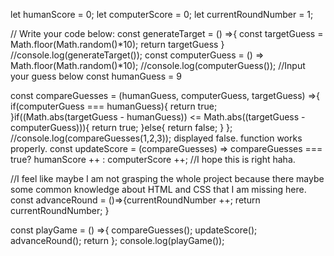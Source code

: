 let humanScore = 0;
let computerScore = 0;
let currentRoundNumber = 1;

// Write your code below:
const generateTarget = () =>{ 
  const targetGuess = Math.floor(Math.random()*10);
  return targetGuess
}
//console.log(generateTarget());
const computerGuess = () => Math.floor(Math.random()*10);
//console.log(computerGuess());
//Input your guess below
const humanGuess = 9

const compareGuesses = (humanGuess, computerGuess, targetGuess) =>{
if(computerGuess === humanGuess){
  return true;
}if((Math.abs(targetGuess - humanGuess)) <= Math.abs((targetGuess - computerGuess))){
  return true;
}else{
  return false;
}
};
//console.log(compareGuesses(1,2,3)); displayed false. function works properly.
const updateScore = (compareGuesses) => compareGuesses === true? humanScore ++ : computerScore ++;
//I hope this is right haha. 

//I feel like maybe I am not grasping the whole project because there maybe some common knowledge about HTML and CSS that I am missing here. 
const advanceRound = ()=>{currentRoundNumber ++;
return currentRoundNumber;
}

const playGame = () =>{
compareGuesses();
updateScore();
advanceRound(); 
return 
};
console.log(playGame());
